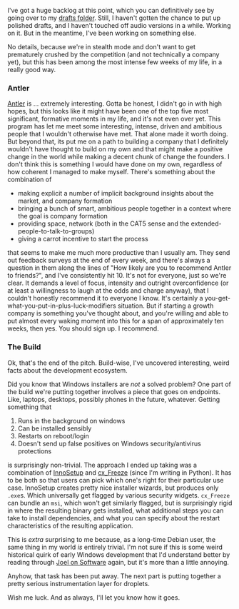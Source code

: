 I've got a huge backlog at this point, which you can definitively see by going over to my [drafts folder](https://github.com/inaimathi/langnostic/tree/master/drafts). Still, I haven't gotten the chance to put up polished drafts, and I haven't touched off audio versions in a while. Working on it. But in the meantime, I've been working on something else.

No details, because we're in stealth mode and don't want to get prematurely crushed by the competition (and not technically a company yet), but this has been among the most intense few weeks of my life, in a really good way.

### Antler

[Antler](https://www.antler.co/location/canada) is ... extremely interesting. Gotta be honest, I didn't go in with high hopes, but this looks like it might have been one of the top five most significant, formative moments in my life, and it's not even over yet. This program has let me meet some interesting, intense, driven and ambitious people that I wouldn't otherwise have met. That alone made it worth doing. But beyond that, its put me on a path to building a company that I definitely wouldn't have thought to build on my own and that might make a positive change in the world while making a decent chunk of change the founders. I don't think this is something I would have done on my own, regardless of how coherent I managed to make myself. There's something about the combination of

- making explicit a number of implicit background insights about the market, and company formation
- bringing a bunch of smart, ambitious people together in a context where the goal is company formation
- providing space, network (both in the CAT5 sense and the extended-people-to-talk-to-groups)
- giving a carrot incentive to start the process

that seems to make me much more productive than I usually am. They send out feedback surveys at the end of every week, and there's always a question in them along the lines of "How likely are you to recommend Antler to friends?", and I've consistently hit 10. It's not for everyone, just so we're clear. It demands a level of focus, intensity and outright overconfidence (or at least a willingness to laugh at the odds and charge anyway), that I couldn't honestly recommend it to everyone I know. It's certainly a you-get-what-you-put-in-plus-luck-modifiers situation. But if starting a growth company is something you've thought about, and you're willing and able to put almost every waking moment into this for a span of approximately ten weeks, then yes. You should sign up. I recommend.

### The Build

Ok, that's the end of the pitch. Build-wise, I've uncovered interesting, weird facts about the development ecosystem.

Did you know that Windows installers are _not_ a solved problem? One part of the build we're putting together involves a piece that goes on endpoints. Like, laptops, desktops, possibly phones in the future, whatever. Getting something that

1. Runs in the background on windows
2. Can be installed sensibly
3. Restarts on reboot/login
4. Doesn't send up false positives on Windows security/antivirus protections

is surprisingly non-trivial. The approach I ended up taking was a combination of [InnoSetup](https://jrsoftware.org/isinfo.php) and [cx_Freeze](https://cx-freeze.readthedocs.io/en/stable/) (since I'm writing in Python). It has to be both so that users can pick which one's right for their particular use case. InnoSetup creates pretty nice installer wizards, but produces only `.exe`s. Which universally get flagged by various security widgets. `cx_Freeze` can bundle an `msi`, which won't get similarly flagged, but is surprisingly rigid in where the resulting binary gets installed, what additional steps you can take to install dependencies, and what you can specify about the restart characteristics of the resulting application.

This is _extra_ surprising to me because, as a long-time Debian user, the same thing in my world _is_ entirely trivial. I'm not sure if this is some weird historical quirk of early Windows development that I'd understand better by reading through [Joel on Software](https://www.joelonsoftware.com/) again, but it's more than a little annoying.

Anyhow, that task has been put away. The next part is putting together a pretty serious instrumentation layer for droplets. 

Wish me luck. And as always, I'll let you know how it goes.
